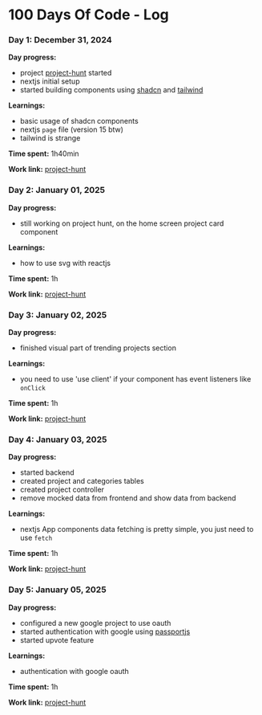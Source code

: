 # 100 Days Of Code - Log

### Day 1: December 31, 2024 

**Day progress:** 
- project [project-hunt](https://github.com/hanyelC/project-hunt) started
- nextjs initial setup
- started building components using [shadcn](https://ui.shadcn.com/) and [tailwind](https://tailwindcss.com/)

**Learnings:**
- basic usage of shadcn components
- nextjs `page` file (version 15 btw)
- tailwind is strange

**Time spent:** 1h40min

**Work link:** 
[project-hunt](https://github.com/hanyelC/project-hunt)

### Day 2: January 01, 2025 

**Day progress:** 
- still working on project hunt, on the home screen project card component

**Learnings:**
- how to use svg with reactjs

**Time spent:** 1h

**Work link:** 
[project-hunt](https://github.com/hanyelC/project-hunt)

### Day 3: January 02, 2025 

**Day progress:** 
- finished visual part of trending projects section

**Learnings:**
- you need to use 'use client' if your component has event listeners like `onClick`

**Time spent:** 1h

**Work link:** 
[project-hunt](https://github.com/hanyelC/project-hunt)

### Day 4: January 03, 2025 

**Day progress:** 
- started backend
- created project and categories tables
- created project controller
- remove mocked data from frontend and show data from backend

**Learnings:**
- nextjs App components data fetching is pretty simple, you just need to use `fetch`

**Time spent:** 1h

**Work link:** 
[project-hunt](https://github.com/hanyelC/project-hunt)

### Day 5: January 05, 2025 

**Day progress:** 
- configured a new google project to use oauth
- started authentication with google using [passportjs](https://www.passportjs.org/)
- started upvote feature

**Learnings:**
- authentication with google oauth

**Time spent:** 1h

**Work link:** 
[project-hunt](https://github.com/hanyelC/project-hunt)
